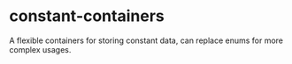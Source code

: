 # constant-containers
A flexible containers for storing constant data, can replace enums for more complex usages.
